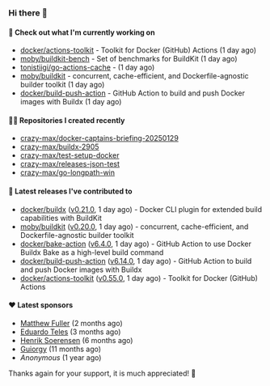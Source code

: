 ### Hi there 👋

#### 👷 Check out what I'm currently working on

- [docker/actions-toolkit](https://github.com/docker/actions-toolkit) - Toolkit for Docker (GitHub) Actions (1 day ago)
- [moby/buildkit-bench](https://github.com/moby/buildkit-bench) - Set of benchmarks for BuildKit (1 day ago)
- [tonistiigi/go-actions-cache](https://github.com/tonistiigi/go-actions-cache) -  (1 day ago)
- [moby/buildkit](https://github.com/moby/buildkit) - concurrent, cache-efficient, and Dockerfile-agnostic builder toolkit (1 day ago)
- [docker/build-push-action](https://github.com/docker/build-push-action) - GitHub Action to build and push Docker images with Buildx (1 day ago)

#### 👨‍💻 Repositories I created recently

- [crazy-max/docker-captains-briefing-20250129](https://github.com/crazy-max/docker-captains-briefing-20250129)
- [crazy-max/buildx-2905](https://github.com/crazy-max/buildx-2905)
- [crazy-max/test-setup-docker](https://github.com/crazy-max/test-setup-docker)
- [crazy-max/releases-json-test](https://github.com/crazy-max/releases-json-test)
- [crazy-max/go-longpath-win](https://github.com/crazy-max/go-longpath-win)

#### 🚀 Latest releases I've contributed to

- [docker/buildx](https://github.com/docker/buildx) ([v0.21.0](https://github.com/docker/buildx/releases/tag/v0.21.0), 1 day ago) - Docker CLI plugin for extended build capabilities with BuildKit
- [moby/buildkit](https://github.com/moby/buildkit) ([v0.20.0](https://github.com/moby/buildkit/releases/tag/v0.20.0), 1 day ago) - concurrent, cache-efficient, and Dockerfile-agnostic builder toolkit
- [docker/bake-action](https://github.com/docker/bake-action) ([v6.4.0](https://github.com/docker/bake-action/releases/tag/v6.4.0), 1 day ago) - GitHub Action to use Docker Buildx Bake as a high-level build command
- [docker/build-push-action](https://github.com/docker/build-push-action) ([v6.14.0](https://github.com/docker/build-push-action/releases/tag/v6.14.0), 1 day ago) - GitHub Action to build and push Docker images with Buildx
- [docker/actions-toolkit](https://github.com/docker/actions-toolkit) ([v0.55.0](https://github.com/docker/actions-toolkit/releases/tag/v0.55.0), 1 day ago) - Toolkit for Docker (GitHub) Actions

#### ❤️ Latest sponsors
- [Matthew Fuller](https://github.com/mathematics333) (2 months ago)
- [Eduardo Teles](https://github.com/eduardoteles17) (3 months ago)
- [Henrik Soerensen](https://github.com/hsoerensen) (6 months ago)
- [Guiorgy](https://github.com/Guiorgy) (11 months ago)
- _Anonymous_ (1 year ago)

Thanks again for your support, it is much appreciated! 🙏

